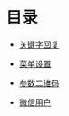 # 目录

* [关键字回复](/wechat/keyword)

* [菜单设置](/wechat/menu)

* [参数二维码](/wechat/params)

* [微信用户](/wechat/user)
